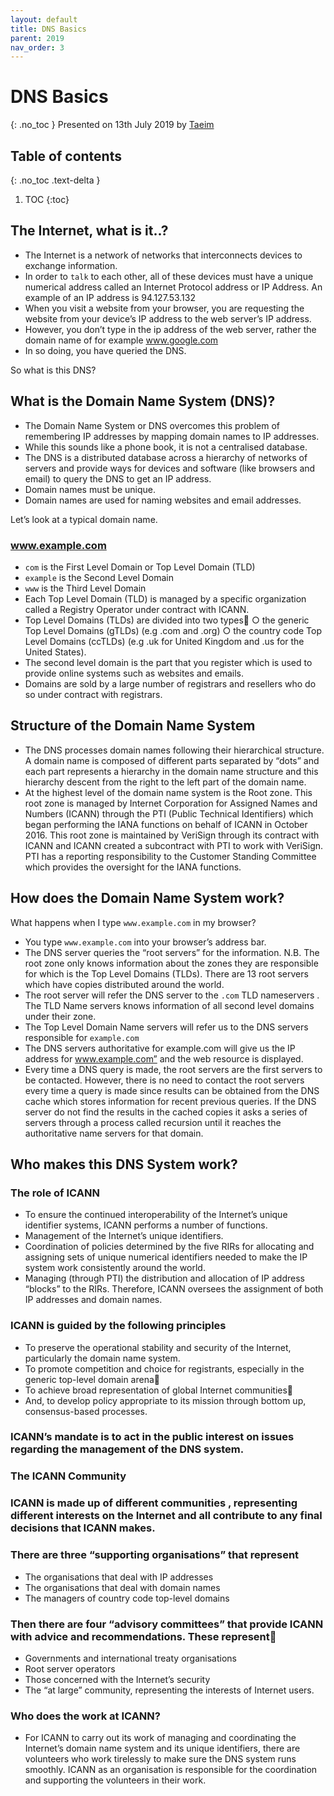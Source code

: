 ```yaml
---
layout: default
title: DNS Basics
parent: 2019
nav_order: 3
---
```


# DNS Basics
{: .no_toc }
Presented on 13th July 2019 by [Taeim](https://github.com/kwontaeim)

## Table of contents
{: .no_toc .text-delta }

1. TOC
{:toc}


##  The Internet, what is it..?

- The Internet is a network of networks that interconnects devices to exchange information.
- In order to `talk` to each other, all of these devices must have a unique numerical address called an Internet Protocol address or IP Address. An example of an IP address is 94.127.53.132
- When you visit a website from your browser, you are requesting the website from your device’s IP address to the web server’s IP address.
- However, you don’t type in the ip address of the web server, rather the domain name of for example www.google.com
- In so doing, you have queried the DNS.

So what is this DNS?

##  What is the Domain Name System (DNS)?

- The Domain Name System or DNS overcomes this problem of remembering IP addresses by mapping domain names to IP addresses.
- While this sounds like a phone book, it is not a centralised database.
- The DNS is a distributed database across a hierarchy of networks of servers and provide ways for devices and software (like browsers and email) to query the DNS to get an IP address.
- Domain names must be unique.
- Domain names are used for naming websites and email addresses.

Let’s look at a typical domain name.
### www.example.com
- `com` is the First Level Domain or Top Level Domain (TLD)
- `example` is the Second Level Domain
- `www` is the Third Level Domain
- Each Top Level Domain (TLD) is managed by a specific organization called a Registry Operator under contract with ICANN.
- Top Level Domains (TLDs) are divided into two types􏰀
  ○ the generic Top Level Domains (gTLDs) (e.g .com and .org)
  ○ the country code Top Level Domains (ccTLDs) (e.g .uk for United Kingdom and .us for the United States).
- The second level domain is the part that you register which is used to provide online systems such as websites and emails.
- Domains are sold by a large number of registrars and resellers who do so under contract with registrars.

##  Structure of the Domain Name System

-  The DNS processes domain names following their hierarchical structure. A domain name is composed of different parts separated by “dots” and each part represents a hierarchy in the domain name structure and this hierarchy descent from the right to the left part of the domain name.
-  At the highest level of the domain name system is the Root zone. This root zone is managed by Internet Corporation for Assigned Names and Numbers (ICANN) through the PTI (Public Technical Identifiers) which began performing the IANA functions on behalf of ICANN in October 2016. This root zone is maintained by VeriSign through its contract with ICANN and ICANN created a subcontract with PTI to work with VeriSign. PTI has a reporting responsibility to the Customer Standing Committee which provides the oversight for the IANA functions.

##  How does the Domain Name System work?

What happens when I type `www.example.com` in my browser?
-  You type `www.example.com` into your browser’s address bar.
-  The DNS server queries the “root servers” for the information. N.B. The root zone only knows information about the zones they are responsible for which is the Top Level Domains (TLDs). There are 13 root servers which have copies distributed around the world.
-  The root server will refer the DNS server to the `.com` TLD nameservers . The TLD Name servers knows information of all second level domains under their zone.
-  The Top Level Domain Name servers will refer us to the DNS servers responsible for `example.com`
-  The DNS servers authoritative for example.com will give us the IP address for www.example.com” and the web resource is displayed.
-  Every time a DNS query is made, the root servers are the first servers to be contacted. However, there is no need to contact the root servers every time a query is made since results can be obtained from the DNS cache which stores information for recent previous queries. If the DNS server do not find the results in the cached copies it asks a series of servers through a process called recursion until it reaches the authoritative name servers for that domain.

##  Who makes this DNS System work?

### The role of ICANN
- To ensure the continued interoperability of the Internet’s unique identifier systems, ICANN performs a number of functions.
- Management of the Internet’s unique identifiers.
- Coordination of policies determined by the five RIRs for allocating and assigning sets of unique numerical identifiers needed to make the IP system work consistently around the world.
- Managing (through PTI) the distribution and allocation of IP address “blocks” to the RIRs.
 Therefore, ICANN oversees the assignment of both IP addresses and domain names.

### ICANN is guided by the following principles
- To preserve the operational stability and security of the Internet, particularly the domain name system.
- To promote competition and choice for registrants, especially in the generic top-level domain arena􏰀
- To achieve broad representation of global Internet communities􏰀
- And, to develop policy appropriate to its mission through bottom up, consensus-based processes.
### ICANN’s mandate is to act in the public interest on issues regarding the management of the DNS system.


### The ICANN Community

### ICANN is made up of different communities , representing different interests on the Internet and all contribute to any final decisions that ICANN makes.

### There are three “supporting organisations” that represent
- The organisations that deal with IP addresses
- The organisations that deal with domain names
- The managers of country code top-level domains

### Then there are four “advisory committees” that provide ICANN with advice and recommendations. These represent􏰁
- Governments and international treaty organisations
- Root server operators
- Those concerned with the Internet’s security
- The “at large” community, representing the interests of Internet users.

### Who does the work at ICANN?
- For ICANN to carry out its work of managing and coordinating the Internet’s domain name system and its unique identifiers, there are volunteers who work tirelessly to make sure the DNS system runs smoothly. ICANN as an organisation is responsible for the coordination and supporting the volunteers in their work.